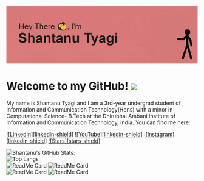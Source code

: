 <!--**shantanutyagi67/shantanutyagi67** is a ✨ _special_ ✨ repository because its `README.md` (this file) appears on your GitHub profile.-->

<!-- BANNER -->
[![Header](https://github.com/shantanutyagi67/shantanutyagi67/blob/main/head.gif)](https://www.youtube.com/channel/UCCZ_m9lTc2GrSINxnQxHxqA)

<!-- INTRO -->
# Welcome to my GitHub! <img src="https://raw.githubusercontent.com/MartinHeinz/MartinHeinz/master/wave.gif" width="30px">
My name is Shantanu Tyagi and I am a 3rd-year undergrad student of Information and Communication Technology(Hons) with a minor in Computational Science- B.Tech at the Dhirubhai Ambani Institute of Information and Communication Technology, India.
You can find me here: 

<!-- SHIELDS -->
[![LinkedIn][linkedin-shield]](https://www.linkedin.com/in/shantanu-tyagi-166322175/)
[![YouTube][linkedin-shield]](https://www.youtube.com/channel/UCCZ_m9lTc2GrSINxnQxHxqA)
[![Instagram][linkedin-shield]](https://www.instagram.com/geeksa67/)
[![Stars][stars-shield]](https://github.com/shantanutyagi67?tab=stars)

![Shantanu's GitHub Stats:](https://github-readme-stats.vercel.app/api?username=shantanutyagi67&theme=default&show_icons=true) <br>
![Top Langs](https://github-readme-stats.vercel.app/api/top-langs/?username=shantanutyagi67&exclude_repo=IE402_Labs,IT214_Labs,YoutubeDataAPI,dog-project,AcadVault,CT303_Labs) <br>
![ReadMe Card](https://github-readme-stats.vercel.app/api/pin/?username=shantanutyagi67&repo=VisualisationProjects_Mini)
![ReadMe Card](https://github-readme-stats.vercel.app/api/pin/?username=shantanutyagi67&repo=SnakeAI) <br>
![ReadMe Card](https://github-readme-stats.vercel.app/api/pin/?username=shantanutyagi67&repo=Tetris_AI)
![ReadMe Card](https://github-readme-stats.vercel.app/api/pin/?username=shantanutyagi67&repo=Classification)
